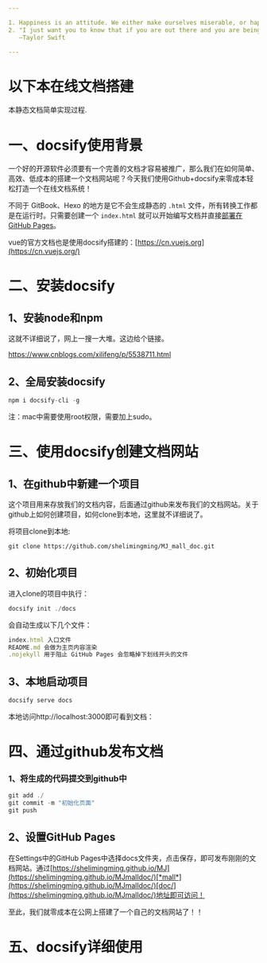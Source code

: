 ```yaml
---

1. Happiness is an attitude. We either make ourselves miserable, or happy and strong. The amount of work is the same.
2. "I just want you to know that if you are out there and you are being really hard on yourself right now for something that has happened ... it's normal. That is what is going to happen to you in life. No one gets through unscathed. We are all going to have a few scratches on us. Please be kind to yourselves and stand up for yourself, please."
   —Taylor Swift

---
```




# 以下本在线文档搭建

本静态文档简单实现过程.

# 一、docsify使用背景

一个好的开源软件必须要有一个完善的文档才容易被推广，那么我们在如何简单、高效、低成本的搭建一个文档网站呢？今天我们使用Github+docsify来零成本轻松打造一个在线文档系统！

不同于 GitBook、Hexo 的地方是它不会生成静态的 `.html` 文件，所有转换工作都是在运行时。只需要创建一个 `index.html` 就可以开始编写文档并直接[部署在 GitHub Pages](https://docsify.js.org/#/zh-cn/deploy)。

vue的官方文档也是使用docsify搭建的：[https://cn.vuejs.org](https://cn.vuejs.org/)

# 二、安装docsify

## 1、安装node和npm

这就不详细说了，网上一搜一大堆。这边给个链接。

https://www.cnblogs.com/xilifeng/p/5538711.html

## 2、全局安装docsify

```javascript
npm i docsify-cli -g
```

注：mac中需要使用root权限，需要加上sudo。

# 三、使用docsify创建文档网站

## 1、在github中新建一个项目

这个项目用来存放我们的文档内容，后面通过github来发布我们的文档网站。关于github上如何创建项目，如何clone到本地，这里就不详细说了。

将项目clone到本地:

```
git clone https://github.com/shelimingming/MJ_mall_doc.git
```

## 2、初始化项目

进入clone的项目中执行：

```javascript
docsify init ./docs
```

会自动生成以下几个文件：

```javascript
index.html 入口文件
README.md 会做为主页内容渲染
.nojekyll 用于阻止 GitHub Pages 会忽略掉下划线开头的文件
```

## 3、本地启动项目

```javascript
docsify serve docs
```

本地访问http://localhost:3000即可看到文档：

# 四、通过github发布文档

### 1、将生成的代码提交到github中

```javascript
git add ./
git commit -m "初始化页面"
git push
```

## 2、设置GitHub Pages

在Settings中的GitHub Pages中选择docs文件夹，点击保存，即可发布刚刚的文档网站。通过[https://shelimingming.github.io/MJ](https://shelimingming.github.io/MJmalldoc/)[*mall*](https://shelimingming.github.io/MJmalldoc/)[doc/](https://shelimingming.github.io/MJmalldoc/)地址即可访问！



至此，我们就零成本在公网上搭建了一个自己的文档网站了！！

# 五、docsify详细使用
